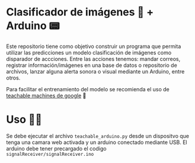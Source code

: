 # Clasificador de imágenes 📸 + Arduino 📟

Este repositorio tiene como objetivo construir un programa que permita utilizar las predicciones un modelo clasificación de imágenes como disparador de accciones.
Entre las acciones tenemos: mandar correos, registrar información/imágenes en una base de datos o repositorio de archivos, lanzar alguna alerta sonora o visual mediante un Arduino, entre otros.

Para facilitar el entrenamiento del modelo se recomienda el uso de [teachable machines de google](https://teachablemachine.withgoogle.com/) 🚀

# Uso 👨‍💻

Se debe ejecutar el archivo `teachable_arduino.py` desde un dispositvo que tenga una camara web activada y un arduino conectado mediante USB.
El arduino debe tener precargado el codigo `signalReceiver/signalReceiver.ino`
